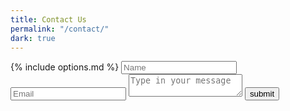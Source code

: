 ```yaml
---
title: Contact Us
permalink: "/contact/"
dark: true
---
```


<section class = 'form flex-in'>
  <div class = 'widget'>
    <form  action = 'https://formspree.io/info@funweirdscience.com' method = 'POST' id = 'form'>
       {% include options.md %}
      <input name = 'name' type = 'text' required placeholder = 'Name' id = 'name'>
      <input name = 'email' type = 'email' required placeholder = 'Email' id = 'email'>
      <textarea name = 'message' required id = 'message' placeholder = 'Type in your message' id = 'message'></textarea>
      <input class = 'submit' type = 'submit' value = 'submit'>
    </form>
  </div>
</section>

